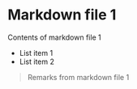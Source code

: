 
# Markdown file 1

Contents of markdown file 1
- List item 1
- List item 2
> Remarks from markdown file 1
 